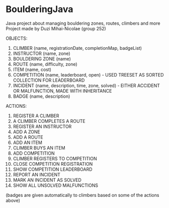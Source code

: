 # BoulderingJava
Java project about managing bouldering zones, routes, climbers and more
Project made by Duzi Mihai-Nicolae (group 252)

OBJECTS:
1. CLIMBER (name, registrationDate, completionMap, badgeList)
2. INSTRUCTOR (name, zone)
3. BOULDERING ZONE (name)
4. ROUTE (name, difficulty, zone)
5. ITEM (name, cost)
6. COMPETITION (name, leaderboard, open) - USED TREESET AS SORTED COLLECTION FOR LEADERBOARD
7. INCIDENT (name, description, time, zone, solved) - EITHER ACCIDENT OR MALFUNCTION, MADE WITH INHERITANCE
8. BADGE (name, description)

ACTIONS:
1. REGISTER A CLIMBER
2. A CLIMBER COMPLETES A ROUTE
3. REGISTER AN INSTRUCTOR
4. ADD A ZONE
5. ADD A ROUTE
6. ADD AN ITEM
7. CLIMBER BUYS AN ITEM
8. ADD COMPETITION
9. CLIMBER REGISTERS TO COMPETITION
10. CLOSE COMPETITION REGISTRATION
11. SHOW COMPETITION LEADERBOARD
12. REPORT AN INCIDENT
13. MARK AN INCIDENT AS SOLVED
14. SHOW ALL UNSOLVED MALFUNCTIONS

(badges are given automatically to climbers based on some of the actions above)
